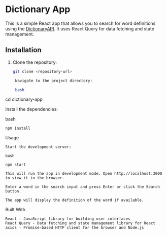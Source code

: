 # Dictionary App

This is a simple React app that allows you to search for word definitions using the [DictionaryAPI](https://dictionaryapi.dev/). It uses React Query for data fetching and state management.

## Installation

1. Clone the repository:

   ```bash
   git clone <repository-url>

    Navigate to the project directory:

    bash

cd dictionary-app

Install the dependencies:

bash

    npm install

Usage

    Start the development server:

    bash

    npm start

    This will run the app in development mode. Open http://localhost:3000 to view it in the browser.

    Enter a word in the search input and press Enter or click the Search button.

    The app will display the definition of the word if available.

Built With

    React - JavaScript library for building user interfaces
    React Query - Data fetching and state management library for React
    axios - Promise-based HTTP client for the browser and Node.js
